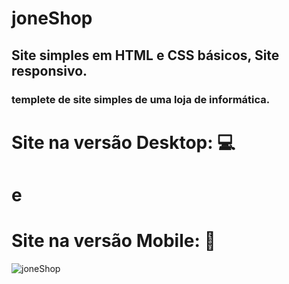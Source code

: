 # joneShop
## Site simples em HTML e CSS básicos, Site responsivo.
### templete de site simples de uma loja de informática.

# Site na versão Desktop: :computer:
# e
# Site na versão Mobile: :iphone:
![joneShop](https://github.com/JoneBulande/joneShop/blob/flexbox/img/a.png)
